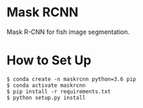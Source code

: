 # Mask RCNN
Mask R-CNN for fish image segmentation.

# How to Set Up
```
$ conda create -n maskrcnn python=3.6 pip
$ conda activate maskrcnn
$ pip install -r requirements.txt
$ python setup.py install

